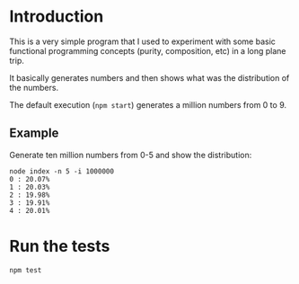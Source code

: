 # Introduction

This is a very simple program that I used to experiment with some
basic functional programming concepts (purity, composition, etc)
in a long plane trip.

It basically generates numbers and then shows what was the distribution
of the numbers.

The default execution (`npm start`) generates a million numbers from 0 to 9.

## Example

Generate ten million numbers from 0-5 and show the distribution:

```
node index -n 5 -i 1000000
0 : 20.07%
1 : 20.03%
2 : 19.98%
3 : 19.91%
4 : 20.01%
```

# Run the tests

```
npm test
```
